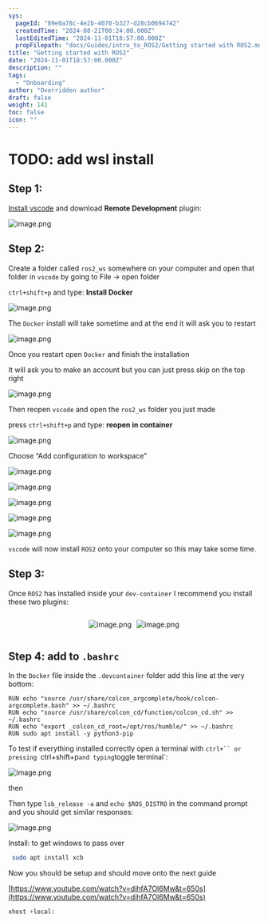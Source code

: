 ```yaml
---
sys:
  pageId: "89e0a78c-4e2b-4070-b327-d28cb0694742"
  createdTime: "2024-08-21T00:24:00.000Z"
  lastEditedTime: "2024-11-01T18:57:00.000Z"
  propFilepath: "docs/Guides/intro_to_ROS2/Getting started with ROS2.md"
title: "Getting started with ROS2"
date: "2024-11-01T18:57:00.000Z"
description: ""
tags:
  - "Onboarding"
author: "Overridden author"
draft: false
weight: 141
toc: false
icon: ""
---
```


# TODO: add wsl install

## Step 1:

[Install vscode](https://code.visualstudio.com/download) and download **Remote Development** plugin:

![image.png](https://prod-files-secure.s3.us-west-2.amazonaws.com/d518164a-d88e-44d1-a4ee-3adb3bd8bce0/efb52993-1881-4a40-b95e-6f020334f022/image.png?X-Amz-Algorithm=AWS4-HMAC-SHA256&X-Amz-Content-Sha256=UNSIGNED-PAYLOAD&X-Amz-Credential=ASIAZI2LB4662IYRUMKJ%2F20250210%2Fus-west-2%2Fs3%2Faws4_request&X-Amz-Date=20250210T150759Z&X-Amz-Expires=3600&X-Amz-Security-Token=IQoJb3JpZ2luX2VjEKf%2F%2F%2F%2F%2F%2F%2F%2F%2F%2FwEaCXVzLXdlc3QtMiJGMEQCICIIS1hL%2FcFkAuBORV5l5S0aXWi%2FodoJZFnhYmjmHPcUAiASnFhbVLCcIAS2YI4TjZr7sfEF52l8Dv1eVkurSGfYqCqIBAjA%2F%2F%2F%2F%2F%2F%2F%2F%2F%2F8BEAAaDDYzNzQyMzE4MzgwNSIMyBtT3zXZt3%2Fq3LekKtwDP31idA3GHcCgAQdovTH2h%2FV67kzXE%2F8m6PMiv%2FDjlgDN76jj3ptb%2FqAH6lnlG3rD%2FsTPe7focLbSF3iH6OyQA4CUu1DUdW41S9OAwoMTiNMMQoUDmHmqQGbUfXH1nRJ6%2B7GzTND0mY3RJF5NkjPilkcgxk4tSVJPBYZTV78z%2BwBtY1vsDgMY4WjI%2B2EglE6GOMi4YQjsy%2FO5cZkcyNsA9Xnl0E1L4U2dElvjwVofrkizTf%2BwO9gHY4cd%2Fhq%2FXWHBF7qJqBYexMHxovytZyTVbSIr2LV%2Fp6jPpSkD6WRrqqBJkRx1jxbvbA25O6L6Wb0tiAJ7F4Kry6PoQ%2F6eV2HcDOKbFCD3HLEs7TXKxyCo3fm1WFDY%2B%2FrsDMu8mrv5p%2FfKqRx07qZLIBCeBD72lrh9HubCcpl6%2BSsPeNS0Iqfus3zdEbojsrKDjkUhBuB44hvoWpVcmDBDUzbItVBiHseiK4ZK1XNmwh%2FLUyd5RVYyUeLQRS8NSgmK6z39QeoprckT7OMuMHSo3oWQ2yQlsEaO6kdNcrMeJg26r6xmgavsMSZjUZSigvzjZX4E7Z0lVoFkTLW5kN0GJ1jjsGoPmzbHUU%2F90KyhdYInIdSGe0oAuN2I16MHKCjEOsYTc3UwiJ%2BovQY6pgFYiX%2FBxjfj6rcNdAALoVS5UJ6NpHJwl%2FUyC5IM1qtHi7RYrZgB0R5w%2Fgq8p%2B5CqKI2MGzmQOoOa6C4F8%2BSWqtL5pZCDxLQjuWglGn8yyFwDnyQLdO12FaDQ4ZuQesaEVE2NOimdr0f2oaeX16PmDcgnEv%2F6LoOxMNkeXS%2FvaAIM%2B76X4H45M3qyY3voto2zwZrCSiCU8Mpne7ohDOkJ4hENJrYaTj0&X-Amz-Signature=cad64bbaa7064d7b6e1a31b9187bf6bc05de21cc85291c8bfc6a1f2aae005f8e&X-Amz-SignedHeaders=host&x-id=GetObject)

## Step 2:

Create a folder called `ros2_ws` somewhere on your computer and open that folder in `vscode` by going to File → open folder 

`ctrl+shift+p` and type: **Install Docker**

![image.png](https://prod-files-secure.s3.us-west-2.amazonaws.com/d518164a-d88e-44d1-a4ee-3adb3bd8bce0/2269dc0e-1cd5-47ff-bceb-c04ad9b2eab0/image.png?X-Amz-Algorithm=AWS4-HMAC-SHA256&X-Amz-Content-Sha256=UNSIGNED-PAYLOAD&X-Amz-Credential=ASIAZI2LB4662IYRUMKJ%2F20250210%2Fus-west-2%2Fs3%2Faws4_request&X-Amz-Date=20250210T150759Z&X-Amz-Expires=3600&X-Amz-Security-Token=IQoJb3JpZ2luX2VjEKf%2F%2F%2F%2F%2F%2F%2F%2F%2F%2FwEaCXVzLXdlc3QtMiJGMEQCICIIS1hL%2FcFkAuBORV5l5S0aXWi%2FodoJZFnhYmjmHPcUAiASnFhbVLCcIAS2YI4TjZr7sfEF52l8Dv1eVkurSGfYqCqIBAjA%2F%2F%2F%2F%2F%2F%2F%2F%2F%2F8BEAAaDDYzNzQyMzE4MzgwNSIMyBtT3zXZt3%2Fq3LekKtwDP31idA3GHcCgAQdovTH2h%2FV67kzXE%2F8m6PMiv%2FDjlgDN76jj3ptb%2FqAH6lnlG3rD%2FsTPe7focLbSF3iH6OyQA4CUu1DUdW41S9OAwoMTiNMMQoUDmHmqQGbUfXH1nRJ6%2B7GzTND0mY3RJF5NkjPilkcgxk4tSVJPBYZTV78z%2BwBtY1vsDgMY4WjI%2B2EglE6GOMi4YQjsy%2FO5cZkcyNsA9Xnl0E1L4U2dElvjwVofrkizTf%2BwO9gHY4cd%2Fhq%2FXWHBF7qJqBYexMHxovytZyTVbSIr2LV%2Fp6jPpSkD6WRrqqBJkRx1jxbvbA25O6L6Wb0tiAJ7F4Kry6PoQ%2F6eV2HcDOKbFCD3HLEs7TXKxyCo3fm1WFDY%2B%2FrsDMu8mrv5p%2FfKqRx07qZLIBCeBD72lrh9HubCcpl6%2BSsPeNS0Iqfus3zdEbojsrKDjkUhBuB44hvoWpVcmDBDUzbItVBiHseiK4ZK1XNmwh%2FLUyd5RVYyUeLQRS8NSgmK6z39QeoprckT7OMuMHSo3oWQ2yQlsEaO6kdNcrMeJg26r6xmgavsMSZjUZSigvzjZX4E7Z0lVoFkTLW5kN0GJ1jjsGoPmzbHUU%2F90KyhdYInIdSGe0oAuN2I16MHKCjEOsYTc3UwiJ%2BovQY6pgFYiX%2FBxjfj6rcNdAALoVS5UJ6NpHJwl%2FUyC5IM1qtHi7RYrZgB0R5w%2Fgq8p%2B5CqKI2MGzmQOoOa6C4F8%2BSWqtL5pZCDxLQjuWglGn8yyFwDnyQLdO12FaDQ4ZuQesaEVE2NOimdr0f2oaeX16PmDcgnEv%2F6LoOxMNkeXS%2FvaAIM%2B76X4H45M3qyY3voto2zwZrCSiCU8Mpne7ohDOkJ4hENJrYaTj0&X-Amz-Signature=da6ffdf846baf6334df1f8270163541476757b65c47cb8079bd662e884dc5d54&X-Amz-SignedHeaders=host&x-id=GetObject)

The `Docker` install will take sometime and at the end it will ask you to restart

![image.png](https://prod-files-secure.s3.us-west-2.amazonaws.com/d518164a-d88e-44d1-a4ee-3adb3bd8bce0/ed233f78-be33-4b1f-b89c-9c346c0e961e/image.png?X-Amz-Algorithm=AWS4-HMAC-SHA256&X-Amz-Content-Sha256=UNSIGNED-PAYLOAD&X-Amz-Credential=ASIAZI2LB4662IYRUMKJ%2F20250210%2Fus-west-2%2Fs3%2Faws4_request&X-Amz-Date=20250210T150759Z&X-Amz-Expires=3600&X-Amz-Security-Token=IQoJb3JpZ2luX2VjEKf%2F%2F%2F%2F%2F%2F%2F%2F%2F%2FwEaCXVzLXdlc3QtMiJGMEQCICIIS1hL%2FcFkAuBORV5l5S0aXWi%2FodoJZFnhYmjmHPcUAiASnFhbVLCcIAS2YI4TjZr7sfEF52l8Dv1eVkurSGfYqCqIBAjA%2F%2F%2F%2F%2F%2F%2F%2F%2F%2F8BEAAaDDYzNzQyMzE4MzgwNSIMyBtT3zXZt3%2Fq3LekKtwDP31idA3GHcCgAQdovTH2h%2FV67kzXE%2F8m6PMiv%2FDjlgDN76jj3ptb%2FqAH6lnlG3rD%2FsTPe7focLbSF3iH6OyQA4CUu1DUdW41S9OAwoMTiNMMQoUDmHmqQGbUfXH1nRJ6%2B7GzTND0mY3RJF5NkjPilkcgxk4tSVJPBYZTV78z%2BwBtY1vsDgMY4WjI%2B2EglE6GOMi4YQjsy%2FO5cZkcyNsA9Xnl0E1L4U2dElvjwVofrkizTf%2BwO9gHY4cd%2Fhq%2FXWHBF7qJqBYexMHxovytZyTVbSIr2LV%2Fp6jPpSkD6WRrqqBJkRx1jxbvbA25O6L6Wb0tiAJ7F4Kry6PoQ%2F6eV2HcDOKbFCD3HLEs7TXKxyCo3fm1WFDY%2B%2FrsDMu8mrv5p%2FfKqRx07qZLIBCeBD72lrh9HubCcpl6%2BSsPeNS0Iqfus3zdEbojsrKDjkUhBuB44hvoWpVcmDBDUzbItVBiHseiK4ZK1XNmwh%2FLUyd5RVYyUeLQRS8NSgmK6z39QeoprckT7OMuMHSo3oWQ2yQlsEaO6kdNcrMeJg26r6xmgavsMSZjUZSigvzjZX4E7Z0lVoFkTLW5kN0GJ1jjsGoPmzbHUU%2F90KyhdYInIdSGe0oAuN2I16MHKCjEOsYTc3UwiJ%2BovQY6pgFYiX%2FBxjfj6rcNdAALoVS5UJ6NpHJwl%2FUyC5IM1qtHi7RYrZgB0R5w%2Fgq8p%2B5CqKI2MGzmQOoOa6C4F8%2BSWqtL5pZCDxLQjuWglGn8yyFwDnyQLdO12FaDQ4ZuQesaEVE2NOimdr0f2oaeX16PmDcgnEv%2F6LoOxMNkeXS%2FvaAIM%2B76X4H45M3qyY3voto2zwZrCSiCU8Mpne7ohDOkJ4hENJrYaTj0&X-Amz-Signature=4e72b69a62ec71cf5b1afcf6697fbe6cdaf153afa95bdc56753c53e565a04882&X-Amz-SignedHeaders=host&x-id=GetObject)

Once you restart open `Docker` and finish the installation

It will ask you to make an account but you can just press skip on the top right

![image.png](https://prod-files-secure.s3.us-west-2.amazonaws.com/d518164a-d88e-44d1-a4ee-3adb3bd8bce0/21010ad9-1659-4fd9-9f59-9932a09b2a3d/image.png?X-Amz-Algorithm=AWS4-HMAC-SHA256&X-Amz-Content-Sha256=UNSIGNED-PAYLOAD&X-Amz-Credential=ASIAZI2LB4662IYRUMKJ%2F20250210%2Fus-west-2%2Fs3%2Faws4_request&X-Amz-Date=20250210T150759Z&X-Amz-Expires=3600&X-Amz-Security-Token=IQoJb3JpZ2luX2VjEKf%2F%2F%2F%2F%2F%2F%2F%2F%2F%2FwEaCXVzLXdlc3QtMiJGMEQCICIIS1hL%2FcFkAuBORV5l5S0aXWi%2FodoJZFnhYmjmHPcUAiASnFhbVLCcIAS2YI4TjZr7sfEF52l8Dv1eVkurSGfYqCqIBAjA%2F%2F%2F%2F%2F%2F%2F%2F%2F%2F8BEAAaDDYzNzQyMzE4MzgwNSIMyBtT3zXZt3%2Fq3LekKtwDP31idA3GHcCgAQdovTH2h%2FV67kzXE%2F8m6PMiv%2FDjlgDN76jj3ptb%2FqAH6lnlG3rD%2FsTPe7focLbSF3iH6OyQA4CUu1DUdW41S9OAwoMTiNMMQoUDmHmqQGbUfXH1nRJ6%2B7GzTND0mY3RJF5NkjPilkcgxk4tSVJPBYZTV78z%2BwBtY1vsDgMY4WjI%2B2EglE6GOMi4YQjsy%2FO5cZkcyNsA9Xnl0E1L4U2dElvjwVofrkizTf%2BwO9gHY4cd%2Fhq%2FXWHBF7qJqBYexMHxovytZyTVbSIr2LV%2Fp6jPpSkD6WRrqqBJkRx1jxbvbA25O6L6Wb0tiAJ7F4Kry6PoQ%2F6eV2HcDOKbFCD3HLEs7TXKxyCo3fm1WFDY%2B%2FrsDMu8mrv5p%2FfKqRx07qZLIBCeBD72lrh9HubCcpl6%2BSsPeNS0Iqfus3zdEbojsrKDjkUhBuB44hvoWpVcmDBDUzbItVBiHseiK4ZK1XNmwh%2FLUyd5RVYyUeLQRS8NSgmK6z39QeoprckT7OMuMHSo3oWQ2yQlsEaO6kdNcrMeJg26r6xmgavsMSZjUZSigvzjZX4E7Z0lVoFkTLW5kN0GJ1jjsGoPmzbHUU%2F90KyhdYInIdSGe0oAuN2I16MHKCjEOsYTc3UwiJ%2BovQY6pgFYiX%2FBxjfj6rcNdAALoVS5UJ6NpHJwl%2FUyC5IM1qtHi7RYrZgB0R5w%2Fgq8p%2B5CqKI2MGzmQOoOa6C4F8%2BSWqtL5pZCDxLQjuWglGn8yyFwDnyQLdO12FaDQ4ZuQesaEVE2NOimdr0f2oaeX16PmDcgnEv%2F6LoOxMNkeXS%2FvaAIM%2B76X4H45M3qyY3voto2zwZrCSiCU8Mpne7ohDOkJ4hENJrYaTj0&X-Amz-Signature=50905dfe2af750a131833819cd69d2ef8e471000ceda7307cb943e7a9dee7323&X-Amz-SignedHeaders=host&x-id=GetObject)

Then reopen `vscode` and open the `ros2_ws` folder you just made

press `ctrl+shift+p` and type: **reopen in container**

![image.png](https://prod-files-secure.s3.us-west-2.amazonaws.com/d518164a-d88e-44d1-a4ee-3adb3bd8bce0/4e93b8c2-41ad-488c-8095-c74205196118/image.png?X-Amz-Algorithm=AWS4-HMAC-SHA256&X-Amz-Content-Sha256=UNSIGNED-PAYLOAD&X-Amz-Credential=ASIAZI2LB4662IYRUMKJ%2F20250210%2Fus-west-2%2Fs3%2Faws4_request&X-Amz-Date=20250210T150759Z&X-Amz-Expires=3600&X-Amz-Security-Token=IQoJb3JpZ2luX2VjEKf%2F%2F%2F%2F%2F%2F%2F%2F%2F%2FwEaCXVzLXdlc3QtMiJGMEQCICIIS1hL%2FcFkAuBORV5l5S0aXWi%2FodoJZFnhYmjmHPcUAiASnFhbVLCcIAS2YI4TjZr7sfEF52l8Dv1eVkurSGfYqCqIBAjA%2F%2F%2F%2F%2F%2F%2F%2F%2F%2F8BEAAaDDYzNzQyMzE4MzgwNSIMyBtT3zXZt3%2Fq3LekKtwDP31idA3GHcCgAQdovTH2h%2FV67kzXE%2F8m6PMiv%2FDjlgDN76jj3ptb%2FqAH6lnlG3rD%2FsTPe7focLbSF3iH6OyQA4CUu1DUdW41S9OAwoMTiNMMQoUDmHmqQGbUfXH1nRJ6%2B7GzTND0mY3RJF5NkjPilkcgxk4tSVJPBYZTV78z%2BwBtY1vsDgMY4WjI%2B2EglE6GOMi4YQjsy%2FO5cZkcyNsA9Xnl0E1L4U2dElvjwVofrkizTf%2BwO9gHY4cd%2Fhq%2FXWHBF7qJqBYexMHxovytZyTVbSIr2LV%2Fp6jPpSkD6WRrqqBJkRx1jxbvbA25O6L6Wb0tiAJ7F4Kry6PoQ%2F6eV2HcDOKbFCD3HLEs7TXKxyCo3fm1WFDY%2B%2FrsDMu8mrv5p%2FfKqRx07qZLIBCeBD72lrh9HubCcpl6%2BSsPeNS0Iqfus3zdEbojsrKDjkUhBuB44hvoWpVcmDBDUzbItVBiHseiK4ZK1XNmwh%2FLUyd5RVYyUeLQRS8NSgmK6z39QeoprckT7OMuMHSo3oWQ2yQlsEaO6kdNcrMeJg26r6xmgavsMSZjUZSigvzjZX4E7Z0lVoFkTLW5kN0GJ1jjsGoPmzbHUU%2F90KyhdYInIdSGe0oAuN2I16MHKCjEOsYTc3UwiJ%2BovQY6pgFYiX%2FBxjfj6rcNdAALoVS5UJ6NpHJwl%2FUyC5IM1qtHi7RYrZgB0R5w%2Fgq8p%2B5CqKI2MGzmQOoOa6C4F8%2BSWqtL5pZCDxLQjuWglGn8yyFwDnyQLdO12FaDQ4ZuQesaEVE2NOimdr0f2oaeX16PmDcgnEv%2F6LoOxMNkeXS%2FvaAIM%2B76X4H45M3qyY3voto2zwZrCSiCU8Mpne7ohDOkJ4hENJrYaTj0&X-Amz-Signature=feabd40482407b80f4af8c07b1adafeb81c56cdf0cc3096bf578fea17af66903&X-Amz-SignedHeaders=host&x-id=GetObject)

Choose “Add configuration to workspace”

![image.png](https://prod-files-secure.s3.us-west-2.amazonaws.com/d518164a-d88e-44d1-a4ee-3adb3bd8bce0/9560b282-5060-4989-ba37-97e7b2c22476/image.png?X-Amz-Algorithm=AWS4-HMAC-SHA256&X-Amz-Content-Sha256=UNSIGNED-PAYLOAD&X-Amz-Credential=ASIAZI2LB4662IYRUMKJ%2F20250210%2Fus-west-2%2Fs3%2Faws4_request&X-Amz-Date=20250210T150759Z&X-Amz-Expires=3600&X-Amz-Security-Token=IQoJb3JpZ2luX2VjEKf%2F%2F%2F%2F%2F%2F%2F%2F%2F%2FwEaCXVzLXdlc3QtMiJGMEQCICIIS1hL%2FcFkAuBORV5l5S0aXWi%2FodoJZFnhYmjmHPcUAiASnFhbVLCcIAS2YI4TjZr7sfEF52l8Dv1eVkurSGfYqCqIBAjA%2F%2F%2F%2F%2F%2F%2F%2F%2F%2F8BEAAaDDYzNzQyMzE4MzgwNSIMyBtT3zXZt3%2Fq3LekKtwDP31idA3GHcCgAQdovTH2h%2FV67kzXE%2F8m6PMiv%2FDjlgDN76jj3ptb%2FqAH6lnlG3rD%2FsTPe7focLbSF3iH6OyQA4CUu1DUdW41S9OAwoMTiNMMQoUDmHmqQGbUfXH1nRJ6%2B7GzTND0mY3RJF5NkjPilkcgxk4tSVJPBYZTV78z%2BwBtY1vsDgMY4WjI%2B2EglE6GOMi4YQjsy%2FO5cZkcyNsA9Xnl0E1L4U2dElvjwVofrkizTf%2BwO9gHY4cd%2Fhq%2FXWHBF7qJqBYexMHxovytZyTVbSIr2LV%2Fp6jPpSkD6WRrqqBJkRx1jxbvbA25O6L6Wb0tiAJ7F4Kry6PoQ%2F6eV2HcDOKbFCD3HLEs7TXKxyCo3fm1WFDY%2B%2FrsDMu8mrv5p%2FfKqRx07qZLIBCeBD72lrh9HubCcpl6%2BSsPeNS0Iqfus3zdEbojsrKDjkUhBuB44hvoWpVcmDBDUzbItVBiHseiK4ZK1XNmwh%2FLUyd5RVYyUeLQRS8NSgmK6z39QeoprckT7OMuMHSo3oWQ2yQlsEaO6kdNcrMeJg26r6xmgavsMSZjUZSigvzjZX4E7Z0lVoFkTLW5kN0GJ1jjsGoPmzbHUU%2F90KyhdYInIdSGe0oAuN2I16MHKCjEOsYTc3UwiJ%2BovQY6pgFYiX%2FBxjfj6rcNdAALoVS5UJ6NpHJwl%2FUyC5IM1qtHi7RYrZgB0R5w%2Fgq8p%2B5CqKI2MGzmQOoOa6C4F8%2BSWqtL5pZCDxLQjuWglGn8yyFwDnyQLdO12FaDQ4ZuQesaEVE2NOimdr0f2oaeX16PmDcgnEv%2F6LoOxMNkeXS%2FvaAIM%2B76X4H45M3qyY3voto2zwZrCSiCU8Mpne7ohDOkJ4hENJrYaTj0&X-Amz-Signature=9646e6b1ff60dc313e2cf050e85614a39417ef49da62ccd240860cd4bdb0aa5d&X-Amz-SignedHeaders=host&x-id=GetObject)

![image.png](https://prod-files-secure.s3.us-west-2.amazonaws.com/d518164a-d88e-44d1-a4ee-3adb3bd8bce0/2ee63f81-886b-48e8-a553-dc6e5eac99e4/image.png?X-Amz-Algorithm=AWS4-HMAC-SHA256&X-Amz-Content-Sha256=UNSIGNED-PAYLOAD&X-Amz-Credential=ASIAZI2LB4662IYRUMKJ%2F20250210%2Fus-west-2%2Fs3%2Faws4_request&X-Amz-Date=20250210T150759Z&X-Amz-Expires=3600&X-Amz-Security-Token=IQoJb3JpZ2luX2VjEKf%2F%2F%2F%2F%2F%2F%2F%2F%2F%2FwEaCXVzLXdlc3QtMiJGMEQCICIIS1hL%2FcFkAuBORV5l5S0aXWi%2FodoJZFnhYmjmHPcUAiASnFhbVLCcIAS2YI4TjZr7sfEF52l8Dv1eVkurSGfYqCqIBAjA%2F%2F%2F%2F%2F%2F%2F%2F%2F%2F8BEAAaDDYzNzQyMzE4MzgwNSIMyBtT3zXZt3%2Fq3LekKtwDP31idA3GHcCgAQdovTH2h%2FV67kzXE%2F8m6PMiv%2FDjlgDN76jj3ptb%2FqAH6lnlG3rD%2FsTPe7focLbSF3iH6OyQA4CUu1DUdW41S9OAwoMTiNMMQoUDmHmqQGbUfXH1nRJ6%2B7GzTND0mY3RJF5NkjPilkcgxk4tSVJPBYZTV78z%2BwBtY1vsDgMY4WjI%2B2EglE6GOMi4YQjsy%2FO5cZkcyNsA9Xnl0E1L4U2dElvjwVofrkizTf%2BwO9gHY4cd%2Fhq%2FXWHBF7qJqBYexMHxovytZyTVbSIr2LV%2Fp6jPpSkD6WRrqqBJkRx1jxbvbA25O6L6Wb0tiAJ7F4Kry6PoQ%2F6eV2HcDOKbFCD3HLEs7TXKxyCo3fm1WFDY%2B%2FrsDMu8mrv5p%2FfKqRx07qZLIBCeBD72lrh9HubCcpl6%2BSsPeNS0Iqfus3zdEbojsrKDjkUhBuB44hvoWpVcmDBDUzbItVBiHseiK4ZK1XNmwh%2FLUyd5RVYyUeLQRS8NSgmK6z39QeoprckT7OMuMHSo3oWQ2yQlsEaO6kdNcrMeJg26r6xmgavsMSZjUZSigvzjZX4E7Z0lVoFkTLW5kN0GJ1jjsGoPmzbHUU%2F90KyhdYInIdSGe0oAuN2I16MHKCjEOsYTc3UwiJ%2BovQY6pgFYiX%2FBxjfj6rcNdAALoVS5UJ6NpHJwl%2FUyC5IM1qtHi7RYrZgB0R5w%2Fgq8p%2B5CqKI2MGzmQOoOa6C4F8%2BSWqtL5pZCDxLQjuWglGn8yyFwDnyQLdO12FaDQ4ZuQesaEVE2NOimdr0f2oaeX16PmDcgnEv%2F6LoOxMNkeXS%2FvaAIM%2B76X4H45M3qyY3voto2zwZrCSiCU8Mpne7ohDOkJ4hENJrYaTj0&X-Amz-Signature=cbe955235c8b6ed13b868683fa6f405a707baba04e9dc211cdb9199cc7c63a9b&X-Amz-SignedHeaders=host&x-id=GetObject)

![image.png](https://prod-files-secure.s3.us-west-2.amazonaws.com/d518164a-d88e-44d1-a4ee-3adb3bd8bce0/ae1580b2-b048-407e-aed9-b584224a7a04/image.png?X-Amz-Algorithm=AWS4-HMAC-SHA256&X-Amz-Content-Sha256=UNSIGNED-PAYLOAD&X-Amz-Credential=ASIAZI2LB4662IYRUMKJ%2F20250210%2Fus-west-2%2Fs3%2Faws4_request&X-Amz-Date=20250210T150759Z&X-Amz-Expires=3600&X-Amz-Security-Token=IQoJb3JpZ2luX2VjEKf%2F%2F%2F%2F%2F%2F%2F%2F%2F%2FwEaCXVzLXdlc3QtMiJGMEQCICIIS1hL%2FcFkAuBORV5l5S0aXWi%2FodoJZFnhYmjmHPcUAiASnFhbVLCcIAS2YI4TjZr7sfEF52l8Dv1eVkurSGfYqCqIBAjA%2F%2F%2F%2F%2F%2F%2F%2F%2F%2F8BEAAaDDYzNzQyMzE4MzgwNSIMyBtT3zXZt3%2Fq3LekKtwDP31idA3GHcCgAQdovTH2h%2FV67kzXE%2F8m6PMiv%2FDjlgDN76jj3ptb%2FqAH6lnlG3rD%2FsTPe7focLbSF3iH6OyQA4CUu1DUdW41S9OAwoMTiNMMQoUDmHmqQGbUfXH1nRJ6%2B7GzTND0mY3RJF5NkjPilkcgxk4tSVJPBYZTV78z%2BwBtY1vsDgMY4WjI%2B2EglE6GOMi4YQjsy%2FO5cZkcyNsA9Xnl0E1L4U2dElvjwVofrkizTf%2BwO9gHY4cd%2Fhq%2FXWHBF7qJqBYexMHxovytZyTVbSIr2LV%2Fp6jPpSkD6WRrqqBJkRx1jxbvbA25O6L6Wb0tiAJ7F4Kry6PoQ%2F6eV2HcDOKbFCD3HLEs7TXKxyCo3fm1WFDY%2B%2FrsDMu8mrv5p%2FfKqRx07qZLIBCeBD72lrh9HubCcpl6%2BSsPeNS0Iqfus3zdEbojsrKDjkUhBuB44hvoWpVcmDBDUzbItVBiHseiK4ZK1XNmwh%2FLUyd5RVYyUeLQRS8NSgmK6z39QeoprckT7OMuMHSo3oWQ2yQlsEaO6kdNcrMeJg26r6xmgavsMSZjUZSigvzjZX4E7Z0lVoFkTLW5kN0GJ1jjsGoPmzbHUU%2F90KyhdYInIdSGe0oAuN2I16MHKCjEOsYTc3UwiJ%2BovQY6pgFYiX%2FBxjfj6rcNdAALoVS5UJ6NpHJwl%2FUyC5IM1qtHi7RYrZgB0R5w%2Fgq8p%2B5CqKI2MGzmQOoOa6C4F8%2BSWqtL5pZCDxLQjuWglGn8yyFwDnyQLdO12FaDQ4ZuQesaEVE2NOimdr0f2oaeX16PmDcgnEv%2F6LoOxMNkeXS%2FvaAIM%2B76X4H45M3qyY3voto2zwZrCSiCU8Mpne7ohDOkJ4hENJrYaTj0&X-Amz-Signature=b303e7914a2e75aec6058997694a683717d78fec9d47841ea178931eb643d520&X-Amz-SignedHeaders=host&x-id=GetObject)

![image.png](https://prod-files-secure.s3.us-west-2.amazonaws.com/d518164a-d88e-44d1-a4ee-3adb3bd8bce0/53255b28-f75e-430f-b9e3-c0ac8577e42b/image.png?X-Amz-Algorithm=AWS4-HMAC-SHA256&X-Amz-Content-Sha256=UNSIGNED-PAYLOAD&X-Amz-Credential=ASIAZI2LB4662IYRUMKJ%2F20250210%2Fus-west-2%2Fs3%2Faws4_request&X-Amz-Date=20250210T150759Z&X-Amz-Expires=3600&X-Amz-Security-Token=IQoJb3JpZ2luX2VjEKf%2F%2F%2F%2F%2F%2F%2F%2F%2F%2FwEaCXVzLXdlc3QtMiJGMEQCICIIS1hL%2FcFkAuBORV5l5S0aXWi%2FodoJZFnhYmjmHPcUAiASnFhbVLCcIAS2YI4TjZr7sfEF52l8Dv1eVkurSGfYqCqIBAjA%2F%2F%2F%2F%2F%2F%2F%2F%2F%2F8BEAAaDDYzNzQyMzE4MzgwNSIMyBtT3zXZt3%2Fq3LekKtwDP31idA3GHcCgAQdovTH2h%2FV67kzXE%2F8m6PMiv%2FDjlgDN76jj3ptb%2FqAH6lnlG3rD%2FsTPe7focLbSF3iH6OyQA4CUu1DUdW41S9OAwoMTiNMMQoUDmHmqQGbUfXH1nRJ6%2B7GzTND0mY3RJF5NkjPilkcgxk4tSVJPBYZTV78z%2BwBtY1vsDgMY4WjI%2B2EglE6GOMi4YQjsy%2FO5cZkcyNsA9Xnl0E1L4U2dElvjwVofrkizTf%2BwO9gHY4cd%2Fhq%2FXWHBF7qJqBYexMHxovytZyTVbSIr2LV%2Fp6jPpSkD6WRrqqBJkRx1jxbvbA25O6L6Wb0tiAJ7F4Kry6PoQ%2F6eV2HcDOKbFCD3HLEs7TXKxyCo3fm1WFDY%2B%2FrsDMu8mrv5p%2FfKqRx07qZLIBCeBD72lrh9HubCcpl6%2BSsPeNS0Iqfus3zdEbojsrKDjkUhBuB44hvoWpVcmDBDUzbItVBiHseiK4ZK1XNmwh%2FLUyd5RVYyUeLQRS8NSgmK6z39QeoprckT7OMuMHSo3oWQ2yQlsEaO6kdNcrMeJg26r6xmgavsMSZjUZSigvzjZX4E7Z0lVoFkTLW5kN0GJ1jjsGoPmzbHUU%2F90KyhdYInIdSGe0oAuN2I16MHKCjEOsYTc3UwiJ%2BovQY6pgFYiX%2FBxjfj6rcNdAALoVS5UJ6NpHJwl%2FUyC5IM1qtHi7RYrZgB0R5w%2Fgq8p%2B5CqKI2MGzmQOoOa6C4F8%2BSWqtL5pZCDxLQjuWglGn8yyFwDnyQLdO12FaDQ4ZuQesaEVE2NOimdr0f2oaeX16PmDcgnEv%2F6LoOxMNkeXS%2FvaAIM%2B76X4H45M3qyY3voto2zwZrCSiCU8Mpne7ohDOkJ4hENJrYaTj0&X-Amz-Signature=3e9d85994cefb6ea4a92d213ee754c333c99a72d20bba086f50211162ee87a0f&X-Amz-SignedHeaders=host&x-id=GetObject)

![image.png](https://prod-files-secure.s3.us-west-2.amazonaws.com/d518164a-d88e-44d1-a4ee-3adb3bd8bce0/7c562767-5af9-4ffb-97d1-327bcdf4ee00/image.png?X-Amz-Algorithm=AWS4-HMAC-SHA256&X-Amz-Content-Sha256=UNSIGNED-PAYLOAD&X-Amz-Credential=ASIAZI2LB4662IYRUMKJ%2F20250210%2Fus-west-2%2Fs3%2Faws4_request&X-Amz-Date=20250210T150759Z&X-Amz-Expires=3600&X-Amz-Security-Token=IQoJb3JpZ2luX2VjEKf%2F%2F%2F%2F%2F%2F%2F%2F%2F%2FwEaCXVzLXdlc3QtMiJGMEQCICIIS1hL%2FcFkAuBORV5l5S0aXWi%2FodoJZFnhYmjmHPcUAiASnFhbVLCcIAS2YI4TjZr7sfEF52l8Dv1eVkurSGfYqCqIBAjA%2F%2F%2F%2F%2F%2F%2F%2F%2F%2F8BEAAaDDYzNzQyMzE4MzgwNSIMyBtT3zXZt3%2Fq3LekKtwDP31idA3GHcCgAQdovTH2h%2FV67kzXE%2F8m6PMiv%2FDjlgDN76jj3ptb%2FqAH6lnlG3rD%2FsTPe7focLbSF3iH6OyQA4CUu1DUdW41S9OAwoMTiNMMQoUDmHmqQGbUfXH1nRJ6%2B7GzTND0mY3RJF5NkjPilkcgxk4tSVJPBYZTV78z%2BwBtY1vsDgMY4WjI%2B2EglE6GOMi4YQjsy%2FO5cZkcyNsA9Xnl0E1L4U2dElvjwVofrkizTf%2BwO9gHY4cd%2Fhq%2FXWHBF7qJqBYexMHxovytZyTVbSIr2LV%2Fp6jPpSkD6WRrqqBJkRx1jxbvbA25O6L6Wb0tiAJ7F4Kry6PoQ%2F6eV2HcDOKbFCD3HLEs7TXKxyCo3fm1WFDY%2B%2FrsDMu8mrv5p%2FfKqRx07qZLIBCeBD72lrh9HubCcpl6%2BSsPeNS0Iqfus3zdEbojsrKDjkUhBuB44hvoWpVcmDBDUzbItVBiHseiK4ZK1XNmwh%2FLUyd5RVYyUeLQRS8NSgmK6z39QeoprckT7OMuMHSo3oWQ2yQlsEaO6kdNcrMeJg26r6xmgavsMSZjUZSigvzjZX4E7Z0lVoFkTLW5kN0GJ1jjsGoPmzbHUU%2F90KyhdYInIdSGe0oAuN2I16MHKCjEOsYTc3UwiJ%2BovQY6pgFYiX%2FBxjfj6rcNdAALoVS5UJ6NpHJwl%2FUyC5IM1qtHi7RYrZgB0R5w%2Fgq8p%2B5CqKI2MGzmQOoOa6C4F8%2BSWqtL5pZCDxLQjuWglGn8yyFwDnyQLdO12FaDQ4ZuQesaEVE2NOimdr0f2oaeX16PmDcgnEv%2F6LoOxMNkeXS%2FvaAIM%2B76X4H45M3qyY3voto2zwZrCSiCU8Mpne7ohDOkJ4hENJrYaTj0&X-Amz-Signature=dc60ad0aef8c91a223953b2e19cb7b0d78659bd71a6e1efc7812061447a1f1ad&X-Amz-SignedHeaders=host&x-id=GetObject)

`vscode` will now install `ROS2` onto your computer so this may take some time.

## Step 3:

Once `ROS2` has installed inside your `dev-container` I recommend you install these two plugins:

<div style="display: flex;flex-direction: row; column-gap:10px; max-width: 630px;justify-content: center;">
<div>

![image.png](https://prod-files-secure.s3.us-west-2.amazonaws.com/d518164a-d88e-44d1-a4ee-3adb3bd8bce0/3fc3d550-5a54-4ba1-ba6b-faa01cdb7369/image.png?X-Amz-Algorithm=AWS4-HMAC-SHA256&X-Amz-Content-Sha256=UNSIGNED-PAYLOAD&X-Amz-Credential=ASIAZI2LB466SJNM3AXL%2F20250210%2Fus-west-2%2Fs3%2Faws4_request&X-Amz-Date=20250210T150802Z&X-Amz-Expires=3600&X-Amz-Security-Token=IQoJb3JpZ2luX2VjEKf%2F%2F%2F%2F%2F%2F%2F%2F%2F%2FwEaCXVzLXdlc3QtMiJHMEUCIQDC5UqmeUCvYtG3wr9qeZn%2FkwEwYDhvyNEbtB7Sr1zqBAIgJVepuluceimiaSsghcm4j17mflQ7apQqhuxXUdAw2OoqiAQIwP%2F%2F%2F%2F%2F%2F%2F%2F%2F%2FARAAGgw2Mzc0MjMxODM4MDUiDEvy3LaD4aRqVSmzzyrcA3yryRMg8LpVEF0tc4wEAOXUY4TORHKD3%2BHk5KuKHYo2VO%2Be8wneBkuVHG44mbl5lsNFkpXJCpfDAkBKCjuPFJVn%2BEHsPAN0UKy7m2fGniraBkzGKU%2FaQBDF8I%2BHpod1z166sWfJWJcMeLUcp2woMflDJi5GanMQvCWLTO7K2QJvbfBYBcZLNlXBAUAYqAb6mXiLkgCq%2FZjY6HD8rZ4z2xGXldCgSaNNncwSAqutGYgzoxsj0oQQyyNmoGsO%2Fs8FJMdRtnlfXmnhXvhtsWqTciRCh81X6Jy4KVLJyr80Q%2Be1bEnbMCut22tHgjnappqhbmKmP8YdOeiIg7oiXonBpefWa6Nz03%2B3K4owNuqLUddSOzChVUxi1Boq2c5l5B8YU5SgewE5XuGKxOdWyMqOh0uQrgN202weVDMt3LJTrbJEmDVl4xrRYh4%2BSvo6RGAIeDK34zxuSYUrc%2BDGljcZ4bKry2ikIbax%2FUvnjivqDp2rrbNy%2Bup5WbSKdxmGedZSb8OKfD5civIi2c5ydgenXZLi8CitQBovFBInka8CHmtEG5MhM28rlkF2LONFhpYAmvQ5NrVO0pXImew2Onq%2FfL7ICh%2B%2FnBrdg5viboTzF8MU6Cw5%2FlgFdCXXqZlMMIKfqL0GOqUBX%2FOFprsImT47k%2Bynxk6E7o1%2FEjnEKcRedguI2Lca6EY60W0MMG%2FIMFhwdYogcy0pgFYrdMrF8LapMzVXMhAnlmGPkOQ3IzBUpmWXm73%2F5UhPEkEh4ffyAk8UR9wjEgw5UEw37%2BAZACNYyb5FAVq3pjWAFHVyxy2cJp0oCtH7jfY54lDkp%2FTOq%2FzKqqhJ9BidxbpZybHfy9uQNGcZezi%2B3X9YZt%2Bh&X-Amz-Signature=eb22aa176ab935c7051112a1decba5479e82524f9eb267e18020f5cae851413e&X-Amz-SignedHeaders=host&x-id=GetObject)

</div>
<div>

![image.png](https://prod-files-secure.s3.us-west-2.amazonaws.com/d518164a-d88e-44d1-a4ee-3adb3bd8bce0/d994cc66-13c2-4093-a5a3-f84cf4601a82/image.png?X-Amz-Algorithm=AWS4-HMAC-SHA256&X-Amz-Content-Sha256=UNSIGNED-PAYLOAD&X-Amz-Credential=ASIAZI2LB46642X2H3DX%2F20250210%2Fus-west-2%2Fs3%2Faws4_request&X-Amz-Date=20250210T150803Z&X-Amz-Expires=3600&X-Amz-Security-Token=IQoJb3JpZ2luX2VjEKf%2F%2F%2F%2F%2F%2F%2F%2F%2F%2FwEaCXVzLXdlc3QtMiJGMEQCIGiBq2Wdq2NAQyJi1g6WHRpYfhvyIYkFBzy8T%2FDF9u%2FlAiBLH2kzNAWVEBjo39o0KESWWaIw%2Bp93fnaKVeN5V%2F1xRSqIBAjA%2F%2F%2F%2F%2F%2F%2F%2F%2F%2F8BEAAaDDYzNzQyMzE4MzgwNSIMQP%2B9hKGu8HIiihQvKtwDr3AbX4%2FADokVEYqSf7vk5hwr4tUYnMx163KHGM1JFaKtOi31%2Fkzcy54ftaIvwZKwcYioovrkpElIpW8f3yp%2BHpYSMeL7sStBpbEGjW3d5tchoNBJOT2V%2B%2FuLQ5whzZ3ABlNxPVKP4eNm2mAv6JcIXRfjpsYGr9gXScJJ2tMLJNPIFG2nxYDhla0yhOR2fgqjuRY09p7oOlFt9abI0GJjtJZg%2Fl0AYaSS7Feyk9FMLWLqkc%2BiPuG0H90d0W4Jo8KSrh7um0FGJ4N8FvGU0mOHKUA9RsXH04RngGkRoMUH9XHqbMd5R1h0A9nP1xbou04DvwUxGXlhzaI7t3kVPOVgmnHC8s1MIwuNcWutRfD2JJwEwuMju8PtrZsbeO6pSOF%2F8oa7nmbZkkNE0DSVMkNlPRgrgSGXoyGFX7eAL2w3WBCooeETqFwO1LiyKlzUVSba8BEg%2Bx8MEmv9%2BMxkMnoT5Zvl93Yn%2BnG7pLTVaZBkBCIKkWmVuJeX3AIuuo4lo65hVDwrbC4HHh7YAAe4BYk2upnKu2bnSylb%2FlzCpw0xwDrmp%2B98WblmI3whHQkCaG5lWT2SVYjb3mFttzXB1Uyr0SruS28ZctjegzEwtwtaVINHphtB7MH%2BMlgSQ9Uwi5%2BovQY6pgGBe4elnAJzQC1LcoJX%2Bpv0hlfX885X5LHnbr%2BlPu8R2reZKrExdWbinnTA10bvtS6swmv%2Bwd9uzVweoBZC7dBs9BsxDXRHzTe3ZLSSSeqvbqqXPPTZjzhshUnnLVyjErT7acW0LeLNS%2FZsO6%2FwDGV8%2BCmnwwnU0fIqxhmW1IKF9bR6TphzbMFhW%2Fglz3cmgti%2FiiEIMMoMW6fVIRPoZvNbqAI1Rdfi&X-Amz-Signature=2e43a3b40f329630cda38d633fe830a17d504cf3c301e45c482b30bccb295d74&X-Amz-SignedHeaders=host&x-id=GetObject)

</div>
</div>

## Step 4: add to `.bashrc`

In the `Docker` file inside the `.devcontainer` folder add this line at the very bottom: 

```docker
RUN echo "source /usr/share/colcon_argcomplete/hook/colcon-argcomplete.bash" >> ~/.bashrc
RUN echo "source /usr/share/colcon_cd/function/colcon_cd.sh" >> ~/.bashrc
RUN echo "export _colcon_cd_root=/opt/ros/humble/" >> ~/.bashrc
RUN sudo apt install -y python3-pip 
```

To test if everything installed correctly open a terminal with `ctrl+`` or pressing `ctrl+shift+p` and typing `toggle terminal`:

![image.png](https://prod-files-secure.s3.us-west-2.amazonaws.com/d518164a-d88e-44d1-a4ee-3adb3bd8bce0/6a4943d8-b04e-4c02-9a58-775f3384d1a5/image.png?X-Amz-Algorithm=AWS4-HMAC-SHA256&X-Amz-Content-Sha256=UNSIGNED-PAYLOAD&X-Amz-Credential=ASIAZI2LB4662IYRUMKJ%2F20250210%2Fus-west-2%2Fs3%2Faws4_request&X-Amz-Date=20250210T150759Z&X-Amz-Expires=3600&X-Amz-Security-Token=IQoJb3JpZ2luX2VjEKf%2F%2F%2F%2F%2F%2F%2F%2F%2F%2FwEaCXVzLXdlc3QtMiJGMEQCICIIS1hL%2FcFkAuBORV5l5S0aXWi%2FodoJZFnhYmjmHPcUAiASnFhbVLCcIAS2YI4TjZr7sfEF52l8Dv1eVkurSGfYqCqIBAjA%2F%2F%2F%2F%2F%2F%2F%2F%2F%2F8BEAAaDDYzNzQyMzE4MzgwNSIMyBtT3zXZt3%2Fq3LekKtwDP31idA3GHcCgAQdovTH2h%2FV67kzXE%2F8m6PMiv%2FDjlgDN76jj3ptb%2FqAH6lnlG3rD%2FsTPe7focLbSF3iH6OyQA4CUu1DUdW41S9OAwoMTiNMMQoUDmHmqQGbUfXH1nRJ6%2B7GzTND0mY3RJF5NkjPilkcgxk4tSVJPBYZTV78z%2BwBtY1vsDgMY4WjI%2B2EglE6GOMi4YQjsy%2FO5cZkcyNsA9Xnl0E1L4U2dElvjwVofrkizTf%2BwO9gHY4cd%2Fhq%2FXWHBF7qJqBYexMHxovytZyTVbSIr2LV%2Fp6jPpSkD6WRrqqBJkRx1jxbvbA25O6L6Wb0tiAJ7F4Kry6PoQ%2F6eV2HcDOKbFCD3HLEs7TXKxyCo3fm1WFDY%2B%2FrsDMu8mrv5p%2FfKqRx07qZLIBCeBD72lrh9HubCcpl6%2BSsPeNS0Iqfus3zdEbojsrKDjkUhBuB44hvoWpVcmDBDUzbItVBiHseiK4ZK1XNmwh%2FLUyd5RVYyUeLQRS8NSgmK6z39QeoprckT7OMuMHSo3oWQ2yQlsEaO6kdNcrMeJg26r6xmgavsMSZjUZSigvzjZX4E7Z0lVoFkTLW5kN0GJ1jjsGoPmzbHUU%2F90KyhdYInIdSGe0oAuN2I16MHKCjEOsYTc3UwiJ%2BovQY6pgFYiX%2FBxjfj6rcNdAALoVS5UJ6NpHJwl%2FUyC5IM1qtHi7RYrZgB0R5w%2Fgq8p%2B5CqKI2MGzmQOoOa6C4F8%2BSWqtL5pZCDxLQjuWglGn8yyFwDnyQLdO12FaDQ4ZuQesaEVE2NOimdr0f2oaeX16PmDcgnEv%2F6LoOxMNkeXS%2FvaAIM%2B76X4H45M3qyY3voto2zwZrCSiCU8Mpne7ohDOkJ4hENJrYaTj0&X-Amz-Signature=04df3c9848d6a5daaef46bb1eb87c95db2ddc10074ec7244c3b8352e98c6c711&X-Amz-SignedHeaders=host&x-id=GetObject)

then 

Then type `lsb_release -a` and `echo $ROS_DISTRO` in the command prompt and you should get similar responses:

![image.png](https://prod-files-secure.s3.us-west-2.amazonaws.com/d518164a-d88e-44d1-a4ee-3adb3bd8bce0/3e635dec-a805-4e85-8b9e-d000e5b71a4e/image.png?X-Amz-Algorithm=AWS4-HMAC-SHA256&X-Amz-Content-Sha256=UNSIGNED-PAYLOAD&X-Amz-Credential=ASIAZI2LB4662IYRUMKJ%2F20250210%2Fus-west-2%2Fs3%2Faws4_request&X-Amz-Date=20250210T150759Z&X-Amz-Expires=3600&X-Amz-Security-Token=IQoJb3JpZ2luX2VjEKf%2F%2F%2F%2F%2F%2F%2F%2F%2F%2FwEaCXVzLXdlc3QtMiJGMEQCICIIS1hL%2FcFkAuBORV5l5S0aXWi%2FodoJZFnhYmjmHPcUAiASnFhbVLCcIAS2YI4TjZr7sfEF52l8Dv1eVkurSGfYqCqIBAjA%2F%2F%2F%2F%2F%2F%2F%2F%2F%2F8BEAAaDDYzNzQyMzE4MzgwNSIMyBtT3zXZt3%2Fq3LekKtwDP31idA3GHcCgAQdovTH2h%2FV67kzXE%2F8m6PMiv%2FDjlgDN76jj3ptb%2FqAH6lnlG3rD%2FsTPe7focLbSF3iH6OyQA4CUu1DUdW41S9OAwoMTiNMMQoUDmHmqQGbUfXH1nRJ6%2B7GzTND0mY3RJF5NkjPilkcgxk4tSVJPBYZTV78z%2BwBtY1vsDgMY4WjI%2B2EglE6GOMi4YQjsy%2FO5cZkcyNsA9Xnl0E1L4U2dElvjwVofrkizTf%2BwO9gHY4cd%2Fhq%2FXWHBF7qJqBYexMHxovytZyTVbSIr2LV%2Fp6jPpSkD6WRrqqBJkRx1jxbvbA25O6L6Wb0tiAJ7F4Kry6PoQ%2F6eV2HcDOKbFCD3HLEs7TXKxyCo3fm1WFDY%2B%2FrsDMu8mrv5p%2FfKqRx07qZLIBCeBD72lrh9HubCcpl6%2BSsPeNS0Iqfus3zdEbojsrKDjkUhBuB44hvoWpVcmDBDUzbItVBiHseiK4ZK1XNmwh%2FLUyd5RVYyUeLQRS8NSgmK6z39QeoprckT7OMuMHSo3oWQ2yQlsEaO6kdNcrMeJg26r6xmgavsMSZjUZSigvzjZX4E7Z0lVoFkTLW5kN0GJ1jjsGoPmzbHUU%2F90KyhdYInIdSGe0oAuN2I16MHKCjEOsYTc3UwiJ%2BovQY6pgFYiX%2FBxjfj6rcNdAALoVS5UJ6NpHJwl%2FUyC5IM1qtHi7RYrZgB0R5w%2Fgq8p%2B5CqKI2MGzmQOoOa6C4F8%2BSWqtL5pZCDxLQjuWglGn8yyFwDnyQLdO12FaDQ4ZuQesaEVE2NOimdr0f2oaeX16PmDcgnEv%2F6LoOxMNkeXS%2FvaAIM%2B76X4H45M3qyY3voto2zwZrCSiCU8Mpne7ohDOkJ4hENJrYaTj0&X-Amz-Signature=df627a881be94d88611ff183a2848dad058eeb6ddc502acad3b2833d4ca983bb&X-Amz-SignedHeaders=host&x-id=GetObject)

Install:  to get windows to pass over

```bash
 sudo apt install xcb
```

Now you should be setup and should move onto the next guide 

[https://www.youtube.com/watch?v=dihfA7Ol6Mw&t=650s](https://www.youtube.com/watch?v=dihfA7Ol6Mw&t=650s)

```python
xhost +local:
```
